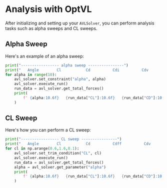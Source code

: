 # Analysis with OptVL

After initializing and setting up your `AVLSolver`, you can perform analysis tasks such as alpha sweeps and CL sweeps.

## Alpha Sweep

Here's an example of an alpha sweep:

```python
print("----------------- alpha sweep ----------------")
print("   Angle        Cl           Cd          Cdi          Cdv          Cm")
for alpha in range(10):
    avl_solver.set_constraint("alpha", alpha)
    avl_solver.execute_run()
    run_data = avl_solver.get_total_forces()
    print(
        f' {alpha:10.6f}   {run_data["CL"]:10.6f}   {run_data["CD"]:10.6f}   {run_data["CDi"]:10.6f}   {run_data["CDv"]:10.6f}   {run_data["CM"]:10.6f}'
    )
```
## CL Sweep

Here's how you can perform a CL sweep:

```python
print("----------------- CL sweep ----------------")
print("   Angle        Cl           Cd          Cdff          Cdv          Cm")
for cl in np.arange(0.6,1.6,0.1):
    avl_solver.set_trim_condition("CL", cl)
    avl_solver.execute_run()
    run_data = avl_solver.get_total_forces()
    alpha = avl_solver.get_parameter("alpha")
    print(
        f' {alpha:10.6f}   {run_data["CL"]:10.6f}   {run_data["CD"]:10.6f}   {run_data["CDi"]:10.6f}   {run_data["CDv"]:10.6f}   {run_data["CM"]:10.6f}'
    )
```
